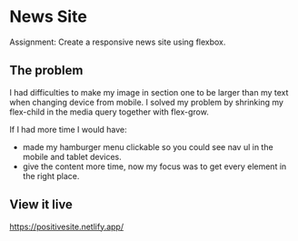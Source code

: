 # News Site
Assignment: Create a responsive news site using flexbox. 


## The problem
I had difficulties to make my image in section one to be larger than my text when changing device from mobile. 
I solved my problem by shrinking my flex-child in the media query together with flex-grow. 


If I had more time I would have: 
- made my hamburger menu clickable so you could see nav ul in the mobile and tablet devices. 
- give the content more time, now my focus was to get every element in the right place. 


## View it live
https://positivesite.netlify.app/





